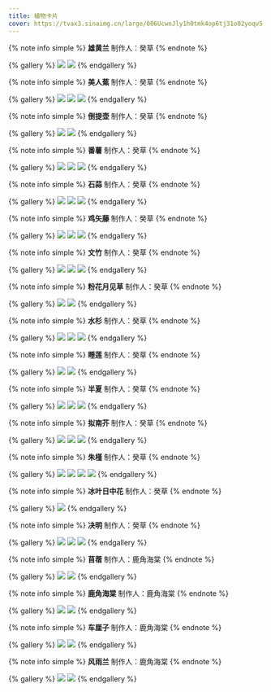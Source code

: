 ```yaml
---
title: 植物卡片
cover: https://tvax3.sinaimg.cn/large/006UcwnJly1h0tmk4op6tj31o02yoqv5.jpg
---
```

{% note info simple %}
**雄黄兰**
制作人：癸草
{% endnote %}

{% gallery %}
![](https://tvax3.sinaimg.cn/large/006UcwnJly1h0tmk4op6tj31o02yoqv5.jpg)
![](https://tva1.sinaimg.cn/large/006UcwnJly1h0tmlvuuy9j31o02yob2a.jpg)
{% endgallery %}

{% note info simple %}
**美人蕉**
制作人：癸草
{% endnote %}

{% gallery %}
![](https://tvax4.sinaimg.cn/large/006UcwnJgy1h0tmtxuld7j31o02yoe81.jpg)
![](https://tva1.sinaimg.cn/large/006UcwnJgy1h0tns4ubv9j31o02yoe82.jpg)
![](https://tva1.sinaimg.cn/large/006UcwnJly1h0tmmx8b8ej31o02yoe82.jpg)
{% endgallery %}

{% note info simple %}
**倒提壶**
制作人：癸草
{% endnote %}

{% gallery %}
![](https://tva4.sinaimg.cn/large/006UcwnJgy1h0tmu723zqj30hs0vmqcz.jpg)
![](https://tvax2.sinaimg.cn/large/006UcwnJgy1h0tmujdvxkj31o02yonpd.jpg)
{% endgallery %}

{% note info simple %}
**番薯**
制作人：癸草
{% endnote %}

{% gallery %}
![](https://tva4.sinaimg.cn/large/006UcwnJgy1h0tmut7lb5j31o02yob2a.jpg)
![](https://tva2.sinaimg.cn/large/006UcwnJgy1h0tmv1u0ipj31o02yo1kz.jpg)
![](https://tva2.sinaimg.cn/large/006UcwnJgy1h0tmv9rya8j31o02yox6p.jpg)
{% endgallery %}

{% note info simple %}
**石蒜**
制作人：癸草
{% endnote %}

{% gallery %}
![](https://tvax4.sinaimg.cn/large/006UcwnJgy1h0tmviobxhj31o02yo4qq.jpg)
![](https://tva3.sinaimg.cn/large/006UcwnJgy1h0tmvrzsuqj31o02yox6p.jpg)
![](https://tvax3.sinaimg.cn/large/006UcwnJgy1h0tmvzw931j31o02you0y.jpg)
{% endgallery %}

{% note info simple %}
**鸡矢藤**
制作人：癸草
{% endnote %}

{% gallery %}
![](https://tva4.sinaimg.cn/large/006UcwnJgy1h0tmw85xhej31o02yo4qq.jpg)
![](https://tvax1.sinaimg.cn/large/006UcwnJgy1h0tmwndfs6j31o0140qv5.jpg)
![](https://tva2.sinaimg.cn/large/006UcwnJgy1h0tmwt1o8qj31o02yo1ky.jpg)
{% endgallery %}

{% note info simple %}
**文竹**
制作人：癸草
{% endnote %}

{% gallery %}
![](https://tva4.sinaimg.cn/large/006UcwnJgy1h0tmwzzfiqj31o02yoe82.jpg)
![](https://tvax4.sinaimg.cn/large/006UcwnJgy1h0tmx793lpj31o00xq7wh.jpg)
![](https://tva4.sinaimg.cn/large/006UcwnJgy1h0tmxg68p6j31o02yo4qq.jpg)
{% endgallery %}

{% note info simple %}
**粉花月见草**
制作人：癸草
{% endnote %}

{% gallery %}
![](https://tva4.sinaimg.cn/large/006UcwnJgy1h0tmxngx0sj31o02yo4qq.jpg)
![](https://tva3.sinaimg.cn/large/006UcwnJgy1h0tmxzsntrj31o02yo4qr.jpg)
{% endgallery %}

{% note info simple %}
**水杉**
制作人：癸草
{% endnote %}

{% gallery %}
![](https://tva4.sinaimg.cn/large/006UcwnJgy1h0tmy9mke6j31o02yonpd.jpg)
![](https://tva4.sinaimg.cn/large/006UcwnJgy1h0tmyhwteoj31o01407wi.jpgg)
![](https://tvax3.sinaimg.cn/large/006UcwnJgy1h0tmyn1j7bj30hs0vm4a8.jpg)
{% endgallery %}

{% note info simple %}
**睡莲**
制作人：癸草
{% endnote %}

{% gallery %}
![](https://tva2.sinaimg.cn/large/006UcwnJgy1h0tmyxa78wj31o02yo4qq.jpg)
![](https://tvax1.sinaimg.cn/large/006UcwnJgy1h0tmz5m5egj31o02yoe82.jpg)
{% endgallery %}

{% note info simple %}
**半夏**
制作人：癸草
{% endnote %}

{% gallery %}
![](https://tva1.sinaimg.cn/large/006UcwnJgy1h0tmzdpef1j31o02yo4qq.jpg)
![](https://tva1.sinaimg.cn/large/006UcwnJgy1h0tmzko2wmj31o02yo1ky.jpg)
![](https://tva3.sinaimg.cn/large/006UcwnJgy1h0tmzqrct3j31o02yo4qq.jpg)
{% endgallery %}

{% note info simple %}
**拟南芥**
制作人：癸草
{% endnote %}

{% gallery %}
![](https://tva1.sinaimg.cn/large/006UcwnJgy1h0tmzzjl57j31o02yo1ky.jpg)
![](https://tva4.sinaimg.cn/large/006UcwnJgy1h0tn09jfypj31o0190kjl.jpg)
![](https://tva4.sinaimg.cn/large/006UcwnJgy1h0tn0f83guj31o02yo7wi.jpg)
{% endgallery %}

{% note info simple %}
**朱槿**
制作人：癸草
{% endnote %}

{% gallery %}
![](https://tvax3.sinaimg.cn/large/006UcwnJgy1h0tn0o0irej31o02yo4qq.jpg)
![](https://tvax2.sinaimg.cn/large/006UcwnJgy1h0tn0xikukj31o02yox6q.jpg)
![](https://tvax3.sinaimg.cn/large/006UcwnJgy1h0tn138m5qj31o01904qp.jpg)
![](https://tvax3.sinaimg.cn/large/006UcwnJgy1h0tn196zpoj31o0140npe.jpg)
{% endgallery %}

{% note info simple %}
**冰叶日中花**
制作人：癸草
{% endnote %}

{% gallery %}
![](https://tvax1.sinaimg.cn/large/006UcwnJgy1h0tn1hw2wxj31o02yohdu.jpg)
{% endgallery %}

{% note info simple %}
**决明**
制作人：癸草
{% endnote %}

{% gallery %}
![](https://tva2.sinaimg.cn/large/006UcwnJgy1h0tn1zv837j31o02yob2a.jpg)
![](https://tvax2.sinaimg.cn/large/006UcwnJgy1h0tn28jp79j31o0190kjl.jpg)
![](https://tvax3.sinaimg.cn/large/006UcwnJgy1h0tn2e505pj31o02yo7wi.jpg)
{% endgallery %}

{% note info simple %}
**苜蓿**
制作人：鹿角海棠
{% endnote %}

{% gallery %}
![](https://tvax3.sinaimg.cn/large/006UcwnJgy1h0tn2ojov1j30qo0hs3zu.jpg)
![](https://tvax3.sinaimg.cn/large/006UcwnJgy1h0tn4kx21pj30hs0vm4gq.jpg)
{% endgallery %}

{% note info simple %}
**鹿角海棠**
制作人：鹿角海棠
{% endnote %}

{% gallery %}
![](https://tva1.sinaimg.cn/large/006UcwnJgy1h0tn4rho5aj30qo0hsq4i.jpg)
![](https://tva2.sinaimg.cn/large/006UcwnJgy1h0tn4zmcl5j30hs0vngos.jpg)
{% endgallery %}

{% note info simple %}
**车厘子**
制作人：鹿角海棠
{% endnote %}

{% gallery %}
![](https://tvax2.sinaimg.cn/large/006UcwnJgy1h0tn58euzfj30hs0vn0x4.jpg)
![](https://tvax2.sinaimg.cn/large/006UcwnJgy1h0tn5ftgdvj30hs0vnaf4.jpg)
{% endgallery %}

{% note info simple %}
**风雨兰**
制作人：鹿角海棠
{% endnote %}

{% gallery %}
![](https://tva2.sinaimg.cn/large/006UcwnJgy1h0tn5mee9pj30hs0vfqio.jpg)
![](https://tvax3.sinaimg.cn/large/006UcwnJgy1h0tn5ue4m0j30qo0hsq59.jpg)
{% endgallery %}